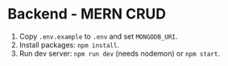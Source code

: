 # Backend - MERN CRUD

1. Copy `.env.example` to `.env` and set `MONGODB_URI`.
2. Install packages: `npm install`.
3. Run dev server: `npm run dev` (needs nodemon) or `npm start`.
